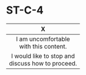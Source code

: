 # ST-C-4

| X |
|:---:|
| I am uncomfortable<br>with this content. |
| I would like to stop and<br>discuss how to proceed. |
